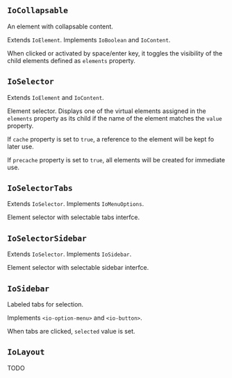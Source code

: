 ## `IoCollapsable`

An element with collapsable content.

Extends `IoElement`. Implements `IoBoolean` and `IoContent`.

<io-element-demo element="io-collapsable" properties='{"label": "Collapsable", "expanded": true, "elements": [["div", "Content"]]}'></io-element-demo>

When clicked or activated by space/enter key, it toggles the visibility of the child elements defined as `elements` property.

## `IoSelector`

Extends `IoElement` and `IoContent`.

Element selector. Displays one of the virtual elements assigned in the `elements` property as its child if the name of the element matches the `value` property.

<io-element-demo element="io-selector" properties='{"elements": [["div", {"name": "first"}, "First content"], ["div", {"name": "second"}, "Second content"], ["div", {"name": "third"}, "Third content"], ["div", {"name": "fourth"}, "Fourth content"]], "selected": "first", "cache": false, "precache": false}' config='{"selected": ["io-option-menu", {"options": ["first", "second", "third", "fourth"]}]}'></io-element-demo>

If `cache` property is set to `true`, a reference to the element will be kept fo later use.

If `precache` property is set to `true`, all elements will be created for immediate use.

## `IoSelectorTabs`

Extends `IoSelector`. Implements `IoMenuOptions`.

Element selector with selectable tabs interfce.

<io-element-demo element="io-selector-tabs" properties='{"elements": [["div", {"name": "first"}, "First content"], ["div", {"name": "second"}, "Second content"], ["div", {"name": "third"}, "Third content"], ["div", {"name": "fourth"}, "Fourth content"], ["div", {"name": "fifth"}, "Fifth content"], ["div", {"name": "sixth"}, "Sixth content"]], "selected": "first", "cache": false, "precache": false, "options": ["first", "second", "third", "fourth", {"label" : "more", "options": ["fifth", "sixth"]}]}' config='{"selected": ["io-option-menu", {"options": ["first", "second", "third", "fourth"]}], "options": ["io-object", {"expanded": true}]}'></io-element-demo>

## `IoSelectorSidebar`

Extends `IoSelector`. Implements `IoSidebar`.

Element selector with selectable sidebar interfce.

<io-element-demo element="io-selector-sidebar" properties='{"elements": [["div", {"name": "first"}, "First content"], ["div", {"name": "second"}, "Second content"], ["div", {"name": "third"}, "Third content"], ["div", {"name": "fourth"}, "Fourth content"]], "selected": "first", "cache": false, "precache": false, "options": [{"label": "elements", "options": ["first", "second", "third", "fourth"]}], "left": true, "minWidth": 410}' config='{"selected": ["io-option-menu", {"options": ["first", "second", "third", "fourth"]}], "options": ["io-object", {"expanded": true}]}'></io-element-demo>

## `IoSidebar`

Labeled tabs for selection.

Implements `<io-option-menu>` and `<io-button>`.

<io-element-demo element="io-sidebar" properties='{"selected": 1, "options": [1,2,3], "overflow": false}' config='{"options": ["io-object", {"expanded": true}]}'></io-element-demo>

<io-element-demo element="io-sidebar" properties='{"selected": 1, "options": [{"label": "Options", "options": [{"value": 1, "label": "one"}, {"value": 2, "label": "two"}, {"value": 3, "label": "three"}]}], "overflow": false}' config='{"options": ["io-object", {"expanded": true}]}'></io-element-demo>

When tabs are clicked, `selected` value is set.

## `IoLayout`

TODO
